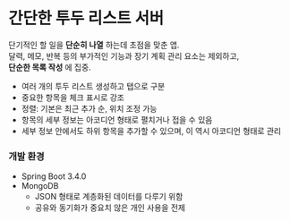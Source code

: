 # 간단한 투두 리스트 서버

단기적인 할 일을 __단순히 나열__ 하는데 초점을 맞춘 앱.<br>
달력, 메모, 반복 등의 부가적인 기능과 장기 계획 관리 요소는 제외하고, <br>
__단순한 목록 작성__ 에 집중.

- 여러 개의 투두 리스트 생성하고 탭으로 구분
- 중요한 항목을 체크 표시로 강조
- 정렬: 기본은 최근 추가 순, 위치 조정 가능
- 항목의 세부 정보는 아코디언 형태로 펼치거나 접을 수 있음
- 세부 정보 안에서도 하위 항목을 추가할 수 있으며, 이 역시 아코디언 형태로 관리

### 개발 환경

- Spring Boot 3.4.0
- MongoDB
    - JSON 형태로 계층화된 데이터를 다루기 위함
    - 공유와 동기화가 중요치 않은 개인 사용을 전제